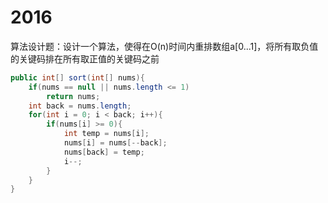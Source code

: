 # 2016

算法设计题：设计一个算法，使得在O(n)时间内重排数组a[0...1]，将所有取负值的关键码排在所有取正值的关键码之前

```java
public int[] sort(int[] nums){
    if(nums == null || nums.length <= 1)
        return nums;
    int back = nums.length;
    for(int i = 0; i < back; i++){
        if(nums[i] >= 0){
            int temp = nums[i];
            nums[i] = nums[--back];
            nums[back] = temp;
            i--;
        }
    }
}
```

